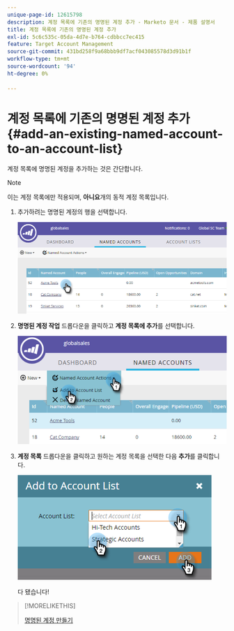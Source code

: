 ```yaml
---
unique-page-id: 12615798
description: 계정 목록에 기존의 명명된 계정 추가 - Marketo 문서 - 제품 설명서
title: 계정 목록에 기존의 명명된 계정 추가
exl-id: 5c6c535c-05da-4d7e-b764-cdbbcc7ec415
feature: Target Account Management
source-git-commit: 431bd258f9a68bbb9df7acf043085578d3d91b1f
workflow-type: tm+mt
source-wordcount: '94'
ht-degree: 0%

---
```


# 계정 목록에 기존의 명명된 계정 추가 {#add-an-existing-named-account-to-an-account-list}

계정 목록에 명명된 계정을 추가하는 것은 간단합니다.

>[!NOTE]
>
>이는 계정 목록에만 적용되며, **아니요**&#x200B;개의 동적 계정 목록입니다.

1. 추가하려는 명명된 계정의 행을 선택합니다.

   ![](assets/four-1.png)

1. **명명된 계정 작업** 드롭다운을 클릭하고 **계정 목록에 추가**&#x200B;를 선택합니다.

   ![](assets/five-1.png)

1. **계정 목록** 드롭다운을 클릭하고 원하는 계정 목록을 선택한 다음 **추가**&#x200B;를 클릭합니다.

   ![](assets/six-1.png)

   다 됐습니다!

>[!MORELIKETHIS]
>
>[명명된 계정 만들기](/help/marketo/product-docs/target-account-management/target/named-accounts/create-a-named-account.md)
